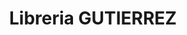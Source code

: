 ---
title: "Libreria GUTIERREZ"
url: /la-paz-el-alto/libreria-gutierrez/
shop: material de oficina
---